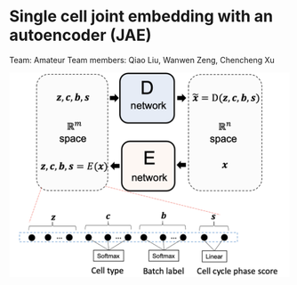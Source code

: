 # Single cell joint embedding with an autoencoder (JAE)

Team: Amateur
Team members: Qiao Liu, Wanwen Zeng, Chencheng Xu

<img src="model_architecture.png">
